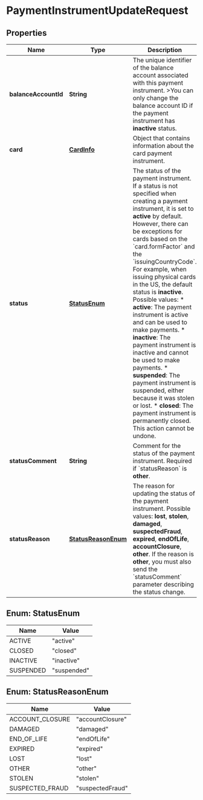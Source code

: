 

# PaymentInstrumentUpdateRequest


## Properties

| Name | Type | Description | Notes |
|------------ | ------------- | ------------- | -------------|
|**balanceAccountId** | **String** | The unique identifier of the balance account associated with this payment instrument. &gt;You can only change the balance account ID if the payment instrument has **inactive** status. |  [optional] |
|**card** | [**CardInfo**](CardInfo.md) | Object that contains information about the card payment instrument. |  [optional] |
|**status** | [**StatusEnum**](#StatusEnum) | The status of the payment instrument. If a status is not specified when creating a payment instrument, it is set to **active** by default. However, there can be exceptions for cards based on the &#x60;card.formFactor&#x60; and the &#x60;issuingCountryCode&#x60;. For example, when issuing physical cards in the US, the default status is **inactive**.  Possible values:    * **active**:  The payment instrument is active and can be used to make payments.    * **inactive**: The payment instrument is inactive and cannot be used to make payments.    * **suspended**: The payment instrument is suspended, either because it was stolen or lost.    * **closed**: The payment instrument is permanently closed. This action cannot be undone.    |  [optional] |
|**statusComment** | **String** | Comment for the status of the payment instrument.  Required if &#x60;statusReason&#x60; is **other**. |  [optional] |
|**statusReason** | [**StatusReasonEnum**](#StatusReasonEnum) | The reason for updating the status of the payment instrument.  Possible values: **lost**, **stolen**, **damaged**, **suspectedFraud**, **expired**, **endOfLife**, **accountClosure**, **other**. If the reason is **other**, you must also send the &#x60;statusComment&#x60; parameter describing the status change. |  [optional] |



## Enum: StatusEnum

| Name | Value |
|---- | -----|
| ACTIVE | &quot;active&quot; |
| CLOSED | &quot;closed&quot; |
| INACTIVE | &quot;inactive&quot; |
| SUSPENDED | &quot;suspended&quot; |



## Enum: StatusReasonEnum

| Name | Value |
|---- | -----|
| ACCOUNT_CLOSURE | &quot;accountClosure&quot; |
| DAMAGED | &quot;damaged&quot; |
| END_OF_LIFE | &quot;endOfLife&quot; |
| EXPIRED | &quot;expired&quot; |
| LOST | &quot;lost&quot; |
| OTHER | &quot;other&quot; |
| STOLEN | &quot;stolen&quot; |
| SUSPECTED_FRAUD | &quot;suspectedFraud&quot; |



